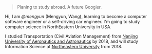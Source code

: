 
> Planing to study abroad.
> A future Googler.


Hi, I am *@mengyun* (Mengyun, Wang), learning to become a computer software engineer or a self-driving car engineer. I'm going to study computer science in NorthEastern University in USA. 

I studied Transportation (Civil Aviation Management) from [Nanjing University of Aeronautics and Astronautics](www.nuaa.edu.cn) by 2018, and will study Information Science at [Northeastern University](https://en.wikipedia.org/wiki/Northeastern_University) from 2018.

